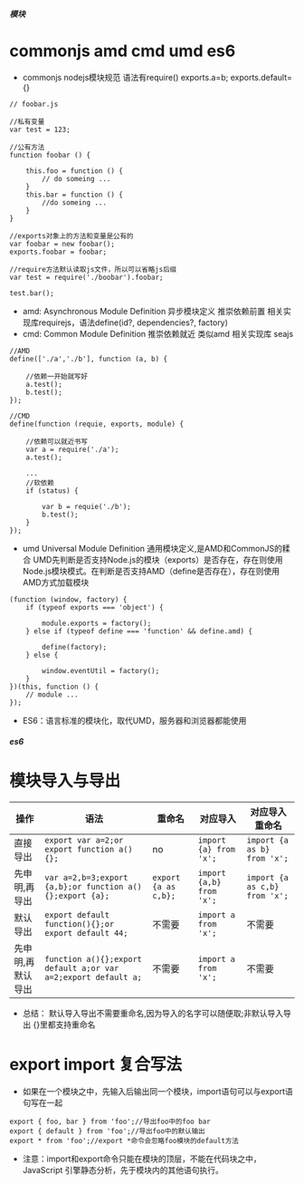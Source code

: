 ##### 模块
# commonjs amd cmd umd es6

* commonjs nodejs模块规范 语法有require()  exports.a=b; exports.default={}
```
// foobar.js
 
//私有变量
var test = 123;
 
//公有方法
function foobar () {
 
    this.foo = function () {
        // do someing ...
    }
    this.bar = function () {
        //do someing ...
    }
}
 
//exports对象上的方法和变量是公有的
var foobar = new foobar();
exports.foobar = foobar;
```
```
//require方法默认读取js文件，所以可以省略js后缀
var test = require('./boobar').foobar;
 
test.bar();
```
* amd: Asynchronous Module Definition 异步模块定义 推崇依赖前置 相关实现库requirejs，语法define(id?, dependencies?, factory)
* cmd: Common Module Definition 推崇依赖就近 类似amd 相关实现库 seajs
```
//AMD
define(['./a','./b'], function (a, b) {
 
    //依赖一开始就写好
    a.test();
    b.test();
});
 
//CMD
define(function (requie, exports, module) {
     
    //依赖可以就近书写
    var a = require('./a');
    a.test();
     
    ...
    //软依赖
    if (status) {
     
        var b = requie('./b');
        b.test();
    }
});
```
* umd Universal Module Definition 通用模块定义,是AMD和CommonJS的糅合 UMD先判断是否支持Node.js的模块（exports）是否存在，存在则使用Node.js模块模式。在判断是否支持AMD（define是否存在），存在则使用AMD方式加载模块
```
(function (window, factory) {
    if (typeof exports === 'object') {
     
        module.exports = factory();
    } else if (typeof define === 'function' && define.amd) {
     
        define(factory);
    } else {
     
        window.eventUtil = factory();
    }
})(this, function () {
    // module ...
});
```
* ES6：语言标准的模块化，取代UMD，服务器和浏览器都能使用


##### es6
# 模块导入与导出
操作|语法|重命名|对应导入|对应导入重命名
-|-|-|-|-
直接导出|```export var a=2;or export function a(){};```|no|```import {a} from 'x';```|```import {a as b} from 'x';```
先申明,再导出|```var a=2,b=3;export {a,b};or function a(){};export {a};```|```export {a as c,b};```|```import {a,b} from 'x';```|```import {a as c,b} from 'x';```
默认导出|```export default function(){};or export default 44;```|不需要|```import a from 'x';```|不需要
先申明,再默认导出|```function a(){};export default a;or var a=2;export default a;```|不需要|```import a from 'x';```|不需要


* 总结： 默认导入导出不需要重命名,因为导入的名字可以随便取;非默认导入导出 {}里都支持重命名

# export import 复合写法
* 如果在一个模块之中，先输入后输出同一个模块，import语句可以与export语句写在一起
```
export { foo, bar } from 'foo';//导出foo中的foo bar
export { default } from 'foo';//导出foo中的默认输出
export * from 'foo';//export *命令会忽略foo模块的default方法
```

* 注意：import和export命令只能在模块的顶层，不能在代码块之中，JavaScript 引擎静态分析，先于模块内的其他语句执行。

